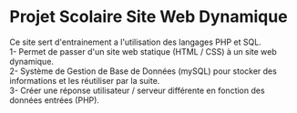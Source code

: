 # Projet Scolaire Site Web Dynamique

Ce site sert d'entrainement a l'utilisation des langages PHP et SQL. <br>
1- Permet de passer d'un site web statique (HTML / CSS) à un site web dynamique. <br>
2- Système de Gestion de Base de Données (mySQL) pour stocker des informations et les réutiliser par la suite. <br>
3- Créer une réponse utilisateur / serveur différente en fonction des données entrées (PHP). <br>
